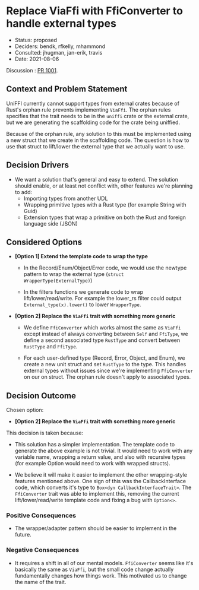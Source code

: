 # Replace ViaFfi with FfiConverter to handle external types

* Status: proposed
* Deciders: bendk, rfkelly, mhammond
* Consulted: jhugman, jan-erik, travis
* Date: 2021-08-06

Discussion : [PR 1001](https://github.com/mozilla/uniffi-rs/pull/1001).

## Context and Problem Statement

UniFFI currently cannot support types from external crates because of Rust's
orphan rule prevents implementing `ViaFfi`.  The orphan rules specifies that
the trait needs to be in the `uniffi` crate or the external crate, but we are
generating the scaffolding code for the crate being uniffied.

Because of the orphan rule, any solution to this must be implemented using a
new struct that we create in the scaffolding code.  The question is how to use
that struct to lift/lower the external type that we actually want to use.

## Decision Drivers

* We want a solution that's general and easy to extend.  The solution should
  enable, or at least not conflict with, other features we're planning to add:
    * Importing types from another UDL
    * Wrapping primitive types with a Rust type (for example String with Guid)
    * Extension types that wrap a primitive on both the Rust and foreign
      language side (JSON)

## Considered Options

* **[Option 1] Extend the template code to wrap the type**

  * In the Record/Enum/Object/Error code, we would use the newtype pattern to
    wrap the external type (`struct WrapperType(ExternalType)`)

  * In the filters functions we generate code to wrap lift/lower/read/write.
    For example the lower_rs filter could output `External_type(x).lower()` to
    lower `WrapperType`.

* **[Option 2] Replace the `ViaFfi` trait with something more generic**

  * We define `FfiConverter` which works almost the same as `ViaFfi` except
    instead of always converting between `Self` and `FfiType`, we define a
    second associated type `RustType` and convert between `RustType` and
    `FfiType`.

  * For each user-defined type (Record, Error, Object, and Enum), we create a
    new unit struct and set `RustType` to the type.  This handles external types
    without issues since we're implementing `FfiConverter` on our on struct.
    The orphan rule doesn't apply to associated types.


## Decision Outcome

Chosen option:

* **[Option 2] Replace the `ViaFfi` trait with something more generic**

This decision is taken because:

* This solution has a simpler implementation.  The template code to generate the
  above example is not trivial.  It would need to work with any variable name,
  wrapping a return value, and also with recursive types (for example Option
  would need to work with wrapped structs).

* We believe it will make it easier to implement the other wrapping-style
  features mentioned above.  One sign of this was the CallbackInterface code,
  which converts it's type to `Box<dyn CallbackInterfaceTrait>`.  The
  `FfiConverter` trait was able to implement this, removing the current
  lift/lower/read/write template code and fixing a bug with `Option<>`.

### Positive Consequences

* The wrapper/adapter pattern should be easier to implement in the future.

### Negative Consequences

* It requires a shift in all of our mental models.  `FfiConverter` seems like
  it's basically the same as `ViaFfi`, but the small code change actually
  fundamentally changes how things work.  This motivated us to change the name
  of the trait.
